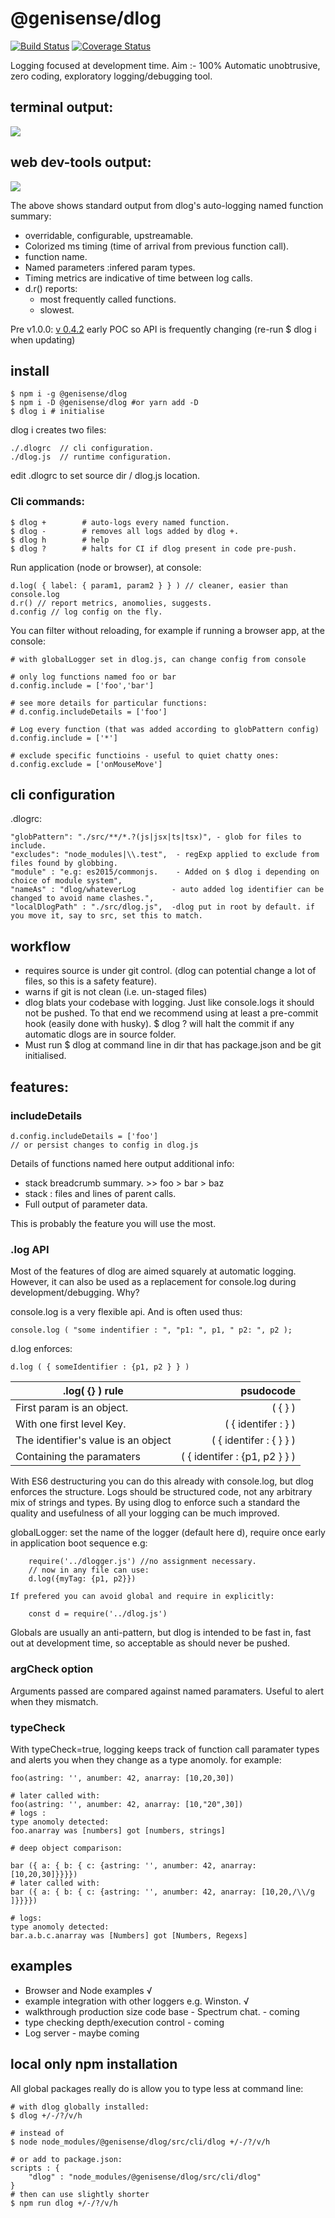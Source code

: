 # @genisense/dlog


[![Build Status](https://travis-ci.com/logworks/dlog.svg?branch=master)](https://travis-ci.com/logworks/dlog)
[![Coverage Status](https://coveralls.io/repos/github/logworks/dlog/badge.svg?branch=master)](https://coveralls.io/github/logworks/dlog?branch=master)

Logging focused at development time.
Aim :- 100% Automatic unobtrusive, zero coding, exploratory logging/debugging tool.

## terminal output:
<p align="left">
<img src="https://user-images.githubusercontent.com/60403446/75177991-170c8f80-572f-11ea-973c-ec00ed34e277.png">
</p>

## web dev-tools output:
<p align="left">
<img src="https://user-images.githubusercontent.com/60403446/75178083-4b804b80-572f-11ea-8e19-2c8f11a42385.png">
</p>


The above shows standard output from dlog's auto-logging named function summary: 

- overridable, configurable, upstreamable.
- Colorized ms timing (time of arrival from previous function call).
- function name.
- Named parameters :infered param types. 
- Timing metrics are indicative of time between log calls.
- d.r() reports:
  - most frequently called functions.
  - slowest.


Pre v1.0.0: [v 0.4.2](./RELEASES.md) early POC so API is frequently changing (re-run $ dlog i when updating)

## install

    $ npm i -g @genisense/dlog
    $ npm i -D @genisense/dlog #or yarn add -D
    $ dlog i # initialise
 
dlog i creates two files:

    ./.dlogrc  // cli configuration.
    ./dlog.js  // runtime configuration.
  
edit .dlogrc to set source dir / dlog.js location.

### Cli commands:

    $ dlog +        # auto-logs every named function.
    $ dlog -        # removes all logs added by dlog +.
    $ dlog h        # help
    $ dlog ?        # halts for CI if dlog present in code pre-push.

Run application (node or browser), at console:

    d.log( { label: { param1, param2 } } ) // cleaner, easier than console.log
    d.r() // report metrics, anomolies, suggests.
    d.config // log config on the fly.


You can filter without reloading, for example if running a browser app, at the console:

    # with globalLogger set in dlog.js, can change config from console
   
    # only log functions named foo or bar
    d.config.include = ['foo','bar']

    # see more details for particular functions:
    # d.config.includeDetails = ['foo']

    # Log every function (that was added according to globPattern config)
    d.config.include = ['*']

    # exclude specific functioins - useful to quiet chatty ones:
    d.config.exclude = ['onMouseMove']

## cli configuration

.dlogrc:

    "globPattern": "./src/**/*.?(js|jsx|ts|tsx)", - glob for files to include.
    "excludes": "node_modules|\\.test",  - regExp applied to exclude from files found by globbing.
    "module" : "e.g: es2015/commonjs.    - Added on $ dlog i depending on choice of module system",
    "nameAs" : "dlog/whateverLog        - auto added log identifier can be changed to avoid name clashes.",
    "localDlogPath" : "./src/dlog.js",  -dlog put in root by default. if you move it, say to src, set this to match.
    


## workflow

- requires source is under git control. (dlog can potential change a lot of files, so this is a safety feature).
- warns if git is not clean (i.e. un-staged files)
- dlog blats your codebase with logging. Just like console.logs it should not be pushed. To that end we recommend using at least a pre-commit hook (easily done with husky). $ dlog ? will halt the commit if any automatic dlogs are in source folder.
- Must run $ dlog at command line in dir that has package.json and be git initialised.


## features:

### includeDetails

    d.config.includeDetails = ['foo']
    // or persist changes to config in dlog.js

Details of functions named here output additional info:
 - stack breadcrumb summary. >> foo > bar > baz
 - stack : files and lines of parent calls.
 - Full output of parameter data.

This is probably the feature you will use the most.

### .log API

Most of the features of dlog are aimed squarely at automatic logging.
However, it can also be used as a replacement for console.log during development/debugging. Why?

console.log is a very flexible api. And is often used thus:

    console.log ( "some indentifier : ", "p1: ", p1, " p2: ", p2 );

d.log enforces:

    d.log ( { someIdentifier : {p1, p2 } } )

| .log( {} ) rule                     |                     psudocode |
| ----------------------------------- | ----------------------------: |
| First param is an object.           |                       ( { } ) |
| With one first level Key.           |           ( { identifer : } ) |
| The identifier's value is an object |       ( { identifer : { } } ) |
| Containing the paramaters           | ( { identifer : {p1, p2 } } ) |

With ES6 destructuring you can do this already with console.log, but dlog enforces the structure.
Logs should be structured code, not any arbitrary mix of strings and types. By using dlog to enforce such a standard the quality and usefulness of all your logging can be much improved.

globalLogger: set the name of the logger (default here d), require once early in
application boot sequence e.g:

        require('../dlogger.js') //no assignment necessary.
        // now in any file can use:
        d.log({myTag: {p1, p2}})

    If prefered you can avoid global and require in explicitly:

        const d = require('../dlog.js')

Globals are usually an anti-pattern, but dlog is intended to be fast in, fast out at development time, so acceptable as should never be pushed.


### argCheck option

Arguments passed are compared against named paramaters. Useful to alert when they mismatch.

### typeCheck

With typeCheck=true, logging keeps track of function call paramater types and alerts you when they change as a type anomoly. for example:

    foo(astring: '', anumber: 42, anarray: [10,20,30])

    # later called with:
    foo(astring: '', anumber: 42, anarray: [10,"20",30])
    # logs :
    type anomoly detected:
    foo.anarray was [numbers] got [numbers, strings]

    # deep object comparison:

    bar ({ a: { b: { c: {astring: '', anumber: 42, anarray: [10,20,30]}}}})
    # later called with:
    bar ({ a: { b: { c: {astring: '', anumber: 42, anarray: [10,20,/\\/g ]}}}})

    # logs:
    type anomoly detected:
    bar.a.b.c.anarray was [Numbers] got [Numbers, Regexs]

## examples

- Browser and Node examples √
- example integration with other loggers e.g. Winston. √
- walkthrough production size code base - Spectrum chat. - coming
- type checking depth/execution control - coming
- Log server - maybe coming


## local only npm installation

All global packages really do is allow you to type less at command line:

    # with dlog globally installed:
    $ dlog +/-/?/v/h

    # instead of
    $ node node_modules/@genisense/dlog/src/cli/dlog +/-/?/v/h

    # or add to package.json:
    scripts : {
        "dlog" : "node_modules/@genisense/dlog/src/cli/dlog"
    }
    # then can use slightly shorter
    $ npm run dlog +/-/?/v/h
